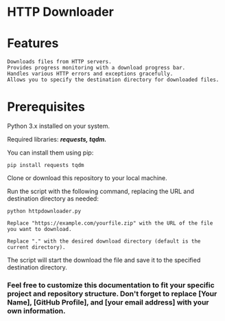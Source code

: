# HTTP Downloader

# Features

    Downloads files from HTTP servers.
    Provides progress monitoring with a download progress bar.
    Handles various HTTP errors and exceptions gracefully.
    Allows you to specify the destination directory for downloaded files.

# Prerequisites

Python 3.x installed on your system.

Required libraries: ***requests, tqdm.*** 

You can install them using pip:

``pip install requests tqdm``


Clone or download this repository to your local machine.

Run the script with the following command, replacing the URL and destination directory as needed:

`python httpdownloader.py`

    Replace "https://example.com/yourfile.zip" with the URL of the file you want to download.
    
    Replace "." with the desired download directory (default is the current directory).

The script will start the download the file and save it to the specified destination directory.

### Feel free to customize this documentation to fit your specific project and repository structure. Don't forget to replace [Your Name], [GitHub Profile], and [your email address] with your own information.



